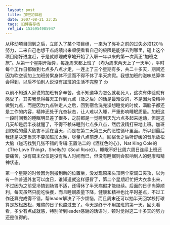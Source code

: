 ```yaml
---
 layout: post
 title: 加班初体验
 date: 2007-08-21 23:25
 tags: 旧博客存档
 ref_id: 1536954985947
---
```

从移动项目回到之后，立即入了某个项目组，一来为了弥补之前的过失必须120％努力，二来自己也想干点成绩出来顺便看看自己的极限是能够去到哪里，碰上这个项目刚好进度赶，于是就顺理成章地开始了入职一年以来的第一次真正“加班之旅”。从第一个星期开始算，每逢周末都上班了（均为周末两天上了一天半），平时每个工作日都做到七点多八点才走，一连上了三个星期有多，共二十多天，期间还因为吹空调加上加班劳累身体不适而不得不休了半天病假。我想加班的滋味总算体会得到，以后不怕别人说没有加班的生活不完整了
:b



以前不知道人家说的加班有多辛苦，也不知道华为怎么就老死人，这次有体验就有感受了。其实我觉得每天工作到九点（及之后）的话是最难受的，不是因为没精神做到九点，而是因为九点钟走人之后，回到宿舍洗完澡想睡觉的时候，满脑子都还是工作的内容，精神还处于亢奋状态，让人难以入睡，严重影响睡眠质量。加班这一段时间我的睡眠明显差了很多，之前都是一觉睡到天光六点多起来运动，但是这几天却是后半夜就醒了，不得不赖床睡到七点多八点，然后没精打采地上班。加班到夜晚的最大危害不适在当天，而是在第二天第三天的恶性循环里面。所以到最后我还是决定当天不要加班加太晚，尽量八点前走人，回宿舍之后听舒缓的音乐放松大脑（碰巧找到几张不错的专辑:玉置浩二的《酒红色的心》，Nat
King Cole的《The Love Thing》，Shelly的《Soul
Rose》）。睡眠不好比周六周日连续上班还要痛苦，没有周末仅仅是没有私人时间而已，但没有睡眠则会影响到人的健康和精神状态。



第一个星期的时候因为刚搬到新的位置坐，没发现原来头顶两个空调口夹攻，以为有一件普通外套可以度日，谁知道就这样感冒了，第二个星期赶忙把大衣拿出来，不过因为之前受冷搞到肠胃不适，还得休了半天病假才能继续。后面的日子尚算顺利，每天虽然只能吃快餐，而且睡眠质量下降，健康和精神也比平时差点，不过工作还算完成得不错，帮leader解决了不少烦恼，而且周末还可以抽半天回学校打球算是放松放松，难熬的日子也熬过去了。今天是终于不用加班的第一天，回头看看，多少有点成就感，特别听到leader感谢的话语时，顿时觉得这二十多天的努力还是值得的。



